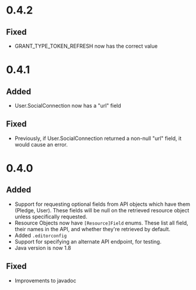 # 0.4.2
## Fixed
* GRANT_TYPE_TOKEN_REFRESH now has the correct value

# 0.4.1
## Added
* User.SocialConnection now has a "url" field

## Fixed
* Previously, if User.SocialConnection returned a non-null "url" field, it would cause an error.

# 0.4.0
## Added
* Support for requesting optional fields from API objects which have them (Pledge, User).
These fields will be null on the retrieved resource object unless specifically requested.
* Resource Objects now have `[Resource]Field` enums.  These list all field, their names in the API, 
and whether they're retrieved by default.
* Added `.editorconfig`
* Support for specifying an alternate API endpoint, for testing.
* Java version is now 1.8

## Fixed
* Improvements to javadoc

